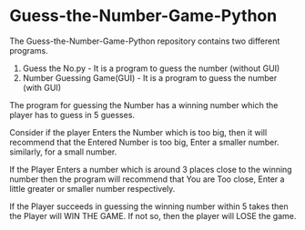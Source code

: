 # Guess-the-Number-Game-Python
The Guess-the-Number-Game-Python repository contains two different programs. 
1. Guess the No.py -  It is a program to guess the number (without GUI)
2. Number Guessing Game(GUI) -  It is a program to guess the number (with GUI)


The program for guessing the Number has a winning number which the player has to guess in 5 guesses.

Consider if the player Enters the Number which is too big, then it will recommend that the Entered Number is too big, Enter a smaller number.
similarly, for a small number.

If the Player Enters a number which is around 3 places close to the winning number then the program will recommend that
You are Too close, Enter a little greater or smaller number respectively.

If the Player succeeds in guessing the winning number within 5 takes then the Player will WIN THE GAME. If not so, then the player will LOSE the game.
